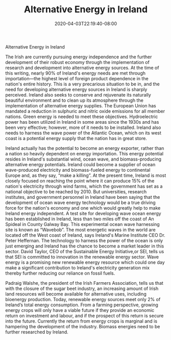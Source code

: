 ﻿---
title: "Alternative Energy in Ireland"
date: 2020-04-03T22:19:40-08:00
description: "alternative energy Tips for Web Success"
featured_image: "/images/alternative energy.jpg"
tags: ["alternative energy"]
---

Alternative Energy in Ireland

The Irish are currently pursuing energy independence and the further development of their robust economy through the implementation of research and development into alternative energy sources. At the time of this writing, nearly 90% of Ireland's energy needs are met through importation—the highest level of foreign product dependence in the nation's entire history.  This is a very precarious situation to be in, and the need for developing alternative energy sources in Ireland is sharply perceived. Ireland also seeks to conserve and rejuvenate its naturally beautiful environment and to clean up its atmosphere through the implementation of alternative energy supplies. The European Union has mandated a  reduction in sulphuric and nitric oxide emissions for all member nations. Green energy is needed to meet these objectives. Hydroelectric power has been utilized in Ireland in some areas since the 1930s and has been very effective; however, more of it needs to be installed.  Ireland also needs to harness the wave power of the Atlantic Ocean, which on its west coast is a potential energy supply that the nation has in great store.

Ireland actually has the potential to become an energy exporter, rather than a nation so heavily dependent on energy importation. This energy potential resides in Ireland's substantial wind, ocean wave, and biomass-producing alternative energy potentials. Ireland could become a supplier of ocean wave-produced electricity and biomass-fueled energy to continental Europe and, as they say, “make a killing”. At the present time, Ireland is most closely focused on reaching the point where it can produce 15% of the nation's electricity through wind farms, which the government has set as a national objective to be reached by 2010. But universities, research institutes, and government personnel in Ireland have been saying that the development of ocean wave energy technology would be a true driving force for the nation's economy and one which would greatly help to make Ireland energy independent. A test site for developing wave ocean energy has been established in Ireland, less than two miles off the coast of An Spideal in County Galway Bay.  This experimental ocean wave harnessing site is known as “Wavebob”. The most energetic waves in the world are located off the West coast of Ireland, says Ireland's Marine Institute CEO Dr. Peter Heffernan. The technology to harness the power of the ocean is only just emerging and Ireland has the chance to become a market leader in this sector. David Taylor, CEO of the Sustainable Energy Initiative,or SEI, tells us that SEI is committed to innovation in the renewable energy sector. Wave energy is a promising new renewable energy resource which could one day make a significant contribution to Ireland's electricity generation mix thereby further reducing our reliance on fossil fuels. 

Padraig Walshe, the president of the Irish Farmers Association, tells us that with the closure of the sugar beet industry, an increasing amount of Irish land resources will become available for alternative uses, including bioenergy production. Today, renewable energy sources meet only 2% of Ireland’s total energy consumption. From a farming perspective, growing energy crops will only have a viable future if they provide an economic return on investment and labour, and if the prospect of this return is secure into the future. Currently the return from energy crops is marginal and is hampering the development of the industry. Biomass energies need to be further researched by Ireland.


